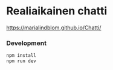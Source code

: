 # Realiaikainen chatti

https://marialindblom.github.io/Chatti/

### Development

```sh
npm install
npm run dev
```
